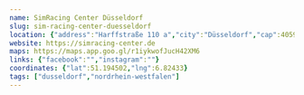 ```yaml
---
name: SimRacing Center Düsseldorf
slug: sim-racing-center-duesseldorf
location: {"address":"Harffstraße 110 a","city":"Düsseldorf","cap":40591}
website: https://simracing-center.de
maps: https://maps.app.goo.gl/r1iykwofJucH42XM6
links: {"facebook":"","instagram":""}
coordinates: {"lat":51.194502,"lng":6.82433}
tags: ["dusseldorf","nordrhein-westfalen"]
---
```

